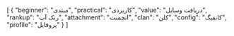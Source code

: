 [
  {
    "beginner": "مبتدی",
    "practical": "کاربردی",
    "value": "دریافت وسایل",
    "rankup": "رنک آپ",
    "attachment": "اتچمنت",
    "clan": "کلن",
    "config": "کانفیگ",
    "profile": "پروفایل"
  }
]
